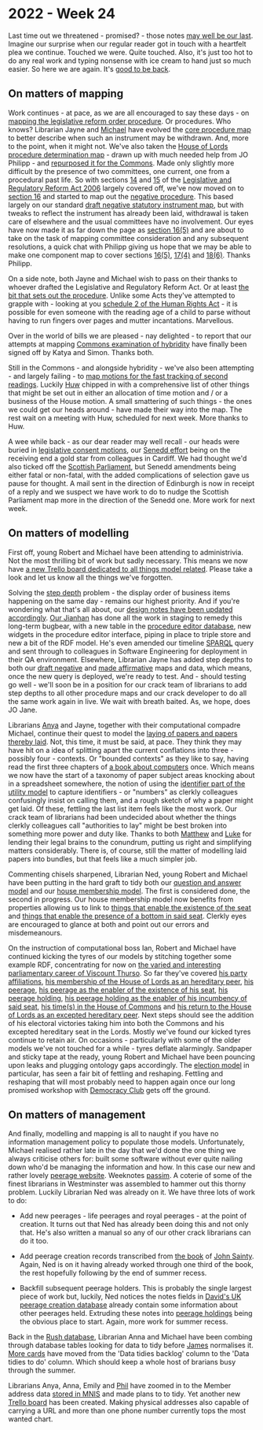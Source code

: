 # 2022 - Week 24

Last time out we threatened - promised? - those notes [may well be our last](https://ukparliament.github.io/ontologies/meta/weeknotes/2022/21/#voices-off---a-crisis-of-weeknoting-confidence). Imagine our surprise when our regular reader got in touch with a heartfelt plea we continue. Touched we were. Quite touched. Also, it's just too hot to do any real work and typing nonsense with ice cream to hand just so much easier. So here we are again. It's [good to be back](https://www.youtube.com/watch?v=1Msnt4lLm-g&t=105s).

## On matters of mapping

Work continues - at pace, as we are all encouraged to say these days - on [mapping the legislative reform order procedure](https://ukparliament.github.io/ontologies/procedure/maps/legislation/secondary/statutory-instruments/super-affirmative-procedures/#legislative-reform-order). Or procedures. Who knows? Librarian Jayne and [Michael](https://twitter.com/fantasticlife) have evolved the [core procedure map](https://ukparliament.github.io/ontologies/procedure/maps/legislation/secondary/statutory-instruments/super-affirmative-procedures/legislative-reform-orders/legislative-reform-order.pdf) to better describe when such an instrument may be withdrawn. And, more to the point, when it might not. We've also taken the [House of Lords procedure determination map](https://ukparliament.github.io/ontologies/procedure/maps/legislation/secondary/statutory-instruments/super-affirmative-procedures/legislative-reform-orders/components/lords/procedure-determination/procedure-determination.pdf) - drawn up with much needed help from JO Philipp - and [repurposed it for the Commons](https://ukparliament.github.io/ontologies/procedure/maps/legislation/secondary/statutory-instruments/super-affirmative-procedures/legislative-reform-orders/components/commons/procedure-determination/procedure-determination.pdf). Made only slightly more difficult by the presence of two committees, one current, one from a procedural past life. So with sections [14](https://www.legislation.gov.uk/ukpga/2006/51/part/1/crossheading/procedure#section-14) and [15](https://www.legislation.gov.uk/ukpga/2006/51/part/1/crossheading/procedure#section-15) of the [Legislative and Regulatory Reform Act 2006](https://www.legislation.gov.uk/ukpga/2006/51/contents) largely covered off, we've now moved on to [section 16](https://www.legislation.gov.uk/ukpga/2006/51/part/1/crossheading/procedure#section-16) and started to map out the [negative procedure](https://ukparliament.github.io/ontologies/procedure/maps/legislation/secondary/statutory-instruments/super-affirmative-procedures/legislative-reform-orders/components/draft-negative/draft-negative.pdf). This based largely on our standard [draft negative statutory instrument map](https://ukparliament.github.io/ontologies/procedure/maps/legislation/secondary/statutory-instruments/negative-procedures/draft/draft-negative.pdf), but with tweaks to reflect the instrument has already been laid, withdrawal is taken care of elsewhere and the usual committees have no involvement. Our eyes have now made it as far down the page as [section 16(5)](https://www.legislation.gov.uk/ukpga/2006/51/part/1/crossheading/procedure#section-16-5) and are about to take on the task of mapping committee consideration and any subsequent resolutions, a quick chat with Philipp giving us hope that we may be able to make one component map to cover sections [16(5)](https://www.legislation.gov.uk/ukpga/2006/51/part/1/crossheading/procedure#section-16-5), [17(4)](https://www.legislation.gov.uk/ukpga/2006/51/part/1/crossheading/procedure#section-17-4) and [18(6)](https://www.legislation.gov.uk/ukpga/2006/51/part/1/crossheading/procedure#section-18-6). Thanks Philipp. 

On a side note, both Jayne and Michael wish to pass on their thanks to whoever drafted the Legislative and Regulatory Reform Act. Or at least [the bit that sets out the procedure](https://www.legislation.gov.uk/ukpga/2006/51/part/1/crossheading/procedure). Unlike some Acts they've attempted to grapple with - looking at you [schedule 2 of the Human Rights Act](https://www.legislation.gov.uk/ukpga/1998/42/schedule/2) - it is possible for even someone with the reading age of a child to parse without having to run fingers over pages and mutter incantations. Marvellous.

Over in the world of bills we are pleased - nay delighted - to report that our attempts at mapping [Commons examination of hybridity](https://ukparliament.github.io/ontologies/hprocedure/maps/legislation/primary/public-bills/components/commons/examination-and-standing-orders-committee/examination-and-standing-orders-committee.pdf) have finally been signed off by Katya and Simon. Thanks both.

Still in the Commons - and alongside hybridity - we've also been attempting - and largely failing - to [map motions for the fast tracking of second readings](https://ukparliament.github.io/ontologies/procedure/maps/legislation/primary/public-bills/components/commons/fast-track-second-reading/fast-track-second-reading.pdf). Luckily [Huw](https://twitter.com/HuwYardley) chipped in with a comprehensive list of other things that might be set out in either an allocation of time motion and / or a business of the House motion. A small smattering of such things - the ones we could get our heads around - have made their way into the map. The rest wait on a meeting with Huw, scheduled for next week. More thanks to Huw.

A wee while back - as our dear reader may well recall - our heads were buried in [legislative consent motions](https://ukparliament.github.io/ontologies/procedure/maps/legislation/primary/#legislative-consent-motions), our [Senedd effort](https://ukparliament.github.io/ontologies/procedure/maps/legislation/primary/public-bills/components/devolved-legislature-consent/senedd-cymru/senedd-cymru-consent.pdf) being on the receiving end a gold star from colleagues in Cardiff. We had thought we'd also ticked off the [Scottish Parliament](https://ukparliament.github.io/ontologies/procedure/maps/legislation/primary/public-bills/components/devolved-legislature-consent/scottish-parliament/scottish-parliament-consent.pdf), but Senedd amendments being either fatal or non-fatal, with the added complications of selection gave us pause for thought. A mail sent in the direction of Edinburgh is now in receipt of a reply and we suspect we have work to do to nudge the Scottish Parliament map more in the direction of the Senedd one. More work for next week.

## On matters of modelling

First off, young Robert and Michael have been attending to administrivia. Not the most thrilling bit of work but sadly necessary. This means we now have [a new Trello board dedicated to all things model related](https://trello.com/b/KMFS2IuX/parliament-models). Please take a look and let us know all the things we've forgotten.

Solving the [step depth](https://ukparliament.github.io/ontologies/procedure/procedure-ontology#d4e289) problem - the display order of business items happening on the same day - remains our highest priority. And if you're wondering what that's all about, our [design notes have been updated accordingly](https://ukparliament.github.io/ontologies/procedure/maps/meta/design-notes/#business-items-actualisation-and-step-depths). [Our Jianhan](https://twitter.com/jianhanzhu) has done all the work in staging to remedy this long-term bugbear, with a new table in the [procedure editor database](https://github.com/ukparliament/ontologies/blob/master/procedure/meta/editor/schema.svg), new widgets in the procedure editor interface, piping in place to triple store and new a bit of the RDF model. He's even amended our timeline [SPARQL](https://en.wikipedia.org/wiki/SPARQL) query and sent through to colleagues in Software Engineering for deployment in their QA environment. Elsewhere, Librarian Jayne has added step depths to both our [draft negative](https://ukparliament.github.io/ontologies/procedure/maps/legislation/secondary/statutory-instruments/negative-procedures/draft/draft-negative.pdf) and [made affirmative](https://ukparliament.github.io/ontologies/procedure/maps/legislation/secondary/statutory-instruments/affirmative-procedures/made/made-affirmative.pdf) maps and data, which means, once the new query is deployed, we're ready to test. And - should testing go well - we'll soon be in a position for our crack team of librarians to add step depths to all other procedure maps and our crack developer to do all the same work again in live. We wait with breath baited. As, we hope, does JO Jane.

Librarians [Anya](https://twitter.com/bitten_) and Jayne, together with their computational compadre Michael, continue their quest to model the [laying of papers and papers thereby laid](https://ukparliament.github.io/ontologies/laying/laying-ontology). Not, this time, it must be said, at pace. They think they may have hit on a idea of splitting apart the current conflations into three - possibly four - contexts. Or "bounded contexts" as they like to say, having read the first three chapters of [a book about computers](https://www.amazon.com/gp/product/0321125215/) once. Which means we now have the start of a taxonomy of paper subject areas knocking about in a spreadsheet somewhere, the notion of using the [identifier part of the utility model](https://ukparliament.github.io/ontologies/utility/utility-ontology#d4e107) to capture identifiers - or "numbers" as clerkly colleagues confusingly insist on calling them, and a rough sketch of why a paper might get laid. Of these, fettling the last list item feels like the most work. Our crack team of librarians had been undecided about whether the things clerkly colleagues call "authorities to lay" might be best broken into something more power and duty like. Thanks to both [Matthew](https://twitter.com/mattwadd) and [Luke](https://twitter.com/Lenorbury) for lending their legal brains to the conundrum, putting us right and simplifying matters considerably. There is, of course, still the matter of modelling laid papers into bundles, but that feels like a much simpler job.

Commenting chisels sharpened, Librarian Ned, young Robert and Michael have been putting in the hard graft to tidy both our [question and answer model](https://ukparliament.github.io/ontologies/question-and-answer/question-and-answer-ontology) and our [house membership model](https://ukparliament.github.io/ontologies/house-membership/house-membership-ontology). The first is considered done, the second in progress. Our house membership model now benefits from properties allowing us to link to [things that enable the existence of the seat](https://ukparliament.github.io/ontologies/house-membership/house-membership-ontology#d4e210) and [things that enable the presence of a bottom in said seat](https://ukparliament.github.io/ontologies/house-membership/house-membership-ontology#d4e221). Clerkly eyes are encouraged to glance at both and point out our errors and misdemeanours.

On the instruction of computational boss Ian, Robert and Michael have continued kicking the tyres of our models by stitching together some example RDF, concentrating for now on [the varied and interesting parliamentary career of Viscount Thurso](https://github.com/ukparliament/ontologies/tree/master/meta/example-rdf/house-membership/john-thurso). So far they've covered [his party affiliations](https://github.com/ukparliament/ontologies/blob/master/meta/example-rdf/house-membership/john-thurso/john-thurso.ttl#L373), [his membership of the House of Lords as an hereditary peer](https://github.com/ukparliament/ontologies/blob/master/meta/example-rdf/house-membership/john-thurso/john-thurso.ttl#L79), [his peerage](https://github.com/ukparliament/ontologies/blob/master/meta/example-rdf/house-membership/john-thurso/john-thurso.ttl#L468), [his peerage as the enabler of the existence of his seat](https://github.com/ukparliament/ontologies/blob/master/meta/example-rdf/house-membership/john-thurso/john-thurso.ttl#L97), [his peerage holding](https://github.com/ukparliament/ontologies/blob/master/meta/example-rdf/house-membership/john-thurso/john-thurso.ttl#L550), [his peerage holding as the enabler of his incumbency of said seat](https://github.com/ukparliament/ontologies/blob/master/meta/example-rdf/house-membership/john-thurso/john-thurso.ttl#L123), [his time(s) in the House of Commons](https://github.com/ukparliament/ontologies/blob/master/meta/example-rdf/house-membership/john-thurso/john-thurso.ttl#L140) and [his return to the House of Lords as an excepted hereditary peer](https://github.com/ukparliament/ontologies/blob/master/meta/example-rdf/house-membership/john-thurso/john-thurso.ttl#L324). Next steps should see the addition of his electoral victories taking him into both the Commons and his excepted hereditary seat in the Lords. Mostly we've found our kicked tyres continue to retain air. On occasions - particularly with some of the older models we've not touched for a while - tyres deflate alarmingly. Sandpaper and sticky tape at the ready, young Robert and Michael have been pouncing upon leaks and plugging ontology gaps accordingly. The [election model](https://ukparliament.github.io/ontologies/election/election-ontology) in particular, has seen a fair bit of fettling and reshaping. Fettling and reshaping that will most probably need to happen again once our long promised workshop with [Democracy Club](https://democracyclub.org.uk/) gets off the ground.

## On matters of management

And finally, modelling and mapping is all to naught if you have no information management policy to populate those models. Unfortunately, Michael realised rather late in the day that we'd done the one thing we always criticise others for: built some software without ever quite nailing down who'd be managing the information and how. In this case our new and rather lovely [peerage website](https://peerages.historyofparliamentonline.org/). Weeknotes [passim](https://ukparliament.github.io/ontologies/meta/weeknotes/2022/20/#a-peerage-database---finally-live). A coterie of some of the finest librarians in Westminster was assembled to hammer out this thorny problem. Luckily Librarian Ned was already on it. We have three lots of work to do:

* Add new peerages - life peerages and royal peerages - at the point of creation. It turns out that Ned has already been doing this and not only that. He's also written a manual so any of our other crack librarians can do it too.

* Add peerage creation records transcribed from [the book](https://www.wiley.com/en-gb/Peerage+Creations%3A+Chronological+Lists+of+Creations+in+the+Peerages+of+England+and+Great+Britain+1649+1800+and+of+Ireland+1603+1898-p-9781405180436) of [John Sainty](https://en.wikipedia.org/wiki/John_Sainty_(parliamentary_official)). Again, Ned is on it having already worked through one third of the book, the rest hopefully following by the end of summer recess.

* Backfill subsequent peerage holders. This is probably the single largest piece of work but, luckily, Ned notices the notes fields in [David's UK peerage creation database](http://peerages.info/) already contain some information about other peerages held. Extruding these notes into [peerage holdings](https://ukparliament.github.io/ontologies/peerage/peerage-ontology#d4e112) being the obvious place to start. Again, more work for summer recess.

Back in the [Rush database](https://membersafter1832.historyofparliamentonline.org/), Librarian Anna and Michael have been combing through database tables looking for data to tidy before [James](https://twitter.com/jamesjefferies) normalises it. [More cards](https://trello.com/b/4JA1hW6I/rush-data-2020) have moved from the 'Data tidies backlog' column to the 'Data tidies to do' column. Which should keep a whole host of brarians busy through the summer.

Librarians Anya, Anna, Emily and [Phil](https://twitter.com/philbgorman) have zoomed in to the Member address data [stored in MNIS](https://raw.githubusercontent.com/ukparliament/ontologies/master/meta/relational/mnis/schema.svg) and made plans to to tidy. Yet another new [Trello board](https://trello.com/b/owaHiYDj/mnis-contact-points) has been created. Making physical addresses also capable of carrying a URL and more than one phone number currently tops the most wanted chart.